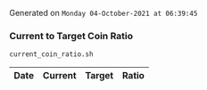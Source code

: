 Generated on `Monday 04-October-2021 at 06:39:45`

### Current to Target Coin Ratio
`current_coin_ratio.sh`

Date|Current|Target|Ratio
---|---|---|---
